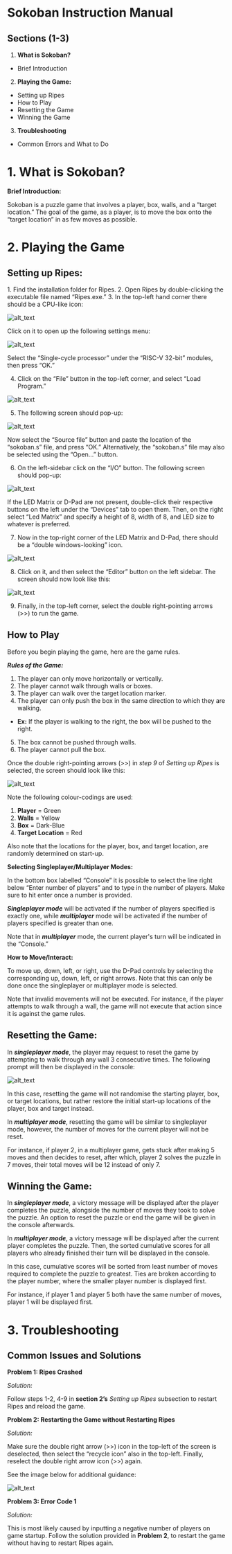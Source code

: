 
<h1>Sokoban Instruction Manual</h1>

<h2>Sections (1-3)</h2>

1. **What is Sokoban?**
* Brief Introduction
2. **Playing the Game:**
* Setting up Ripes
* How to Play
* Resetting the Game
* Winning the Game
3. **Troubleshooting**
* Common Errors and What to Do

<h1>1. What is Sokoban?</h1>

**Brief Introduction:**

Sokoban is a puzzle game that involves a player, box, walls, and a “target location.” The goal of the game, as a player, is to move the box onto the “target location” in as few moves as possible.

<h1>2. Playing the Game</h1>

<h2>Setting up Ripes:</h2>
1. Find the installation folder for Ripes.
2. Open Ripes by double-clicking the executable file named “Ripes.exe.”
3. In the top-left hand corner there should be a CPU-like icon:

![alt_text](images/image1.png "image_tooltip")

Click on it to open up the following settings menu:

![alt_text](images/image2.png "image_tooltip")

Select the “Single-cycle processor” under the “RISC-V 32-bit” modules, then press “OK.”

4. Click on the “File” button in the top-left corner, and select “Load Program.”

![alt_text](images/image3.png "image_tooltip")

5. The following screen should pop-up:

![alt_text](images/image4.png "image_tooltip")

Now select the “Source file” button and paste the location of the “sokoban.s” file, and press “OK.” Alternatively, the “sokoban.s” file may also be selected using the “Open…” button.

6. On the left-sidebar click on the “I/O” button. The following screen should pop-up:

![alt_text](images/image5.png "image_tooltip")

If the LED Matrix or D-Pad are not present, double-click their respective buttons on the left under the “Devices” tab to open them. Then, on the right select “Led Matrix” and specify a height of 8, width of 8, and LED size to whatever is preferred.

7. Now in the top-right corner of the LED Matrix and D-Pad, there should be a “double windows-looking” icon.

![alt_text](images/image6.png "image_tooltip")

8. Click on it, and then select the “Editor” button on the left sidebar. The screen should now look like this:

![alt_text](images/image7.png "image_tooltip")

9. Finally, in the top-left corner, select the double right-pointing arrows (>>) to run the game.

<h2>How to Play</h2>

Before you begin playing the game, here are the game rules.

**_Rules of the Game:_**

1. The player can only move horizontally or vertically.
2. The player cannot walk through walls or boxes.
3. The player can walk over the target location marker.
4. The player can only push the box in the same direction to which they are walking. 
* **Ex:** If the player is walking to the right, the box will be pushed to the right.
5. The box cannot be pushed through walls.
6. The player cannot pull the box.

Once the double right-pointing arrows (>>) in _step 9_ of _Setting up Ripes_ is selected, the screen should look like this:

![alt_text](images/image8.png "image_tooltip")

Note the following colour-codings are used:

1. **Player** = Green
2. **Walls** = Yellow
3. **Box** = Dark-Blue
4. **Target Location** = Red

Also note that the locations for the player, box, and target location, are randomly determined on start-up.

**Selecting Singleplayer/Multiplayer Modes:**

In the bottom box labelled “Console” it is possible to select the line right below “Enter number of players” and to type in the number of players. Make sure to hit enter once a number is provided.

**_Singleplayer mode_** will be activated if the number of players specified is exactly one, while **_multiplayer_** mode will be activated if the number of players specified is greater than one.

Note that in **_multiplayer_** mode, the current player's turn will be indicated in the “Console.”

**How to Move/Interact:**

To move up, down, left, or right, use the D-Pad controls by selecting the corresponding up, down, left, or right arrows. Note that this can only be done once the singleplayer or multiplayer mode is selected. 

Note that invalid movements will not be executed. For instance, if the player attempts to walk through a wall, the game will not execute that action since it is against the game rules. 

<h2>Resetting the Game:</h2>

In **_singleplayer mode_**, the player may request to reset the game by attempting to walk through any wall 3 consecutive times. The following prompt will then be displayed in the console:

![alt_text](images/image9.png "image_tooltip")

In this case, resetting the game will not randomise the starting player, box, or target locations, but rather restore the initial start-up locations of the player, box and target instead.

In **_multiplayer mode_**, resetting the game will be similar to singleplayer mode, however, the number of moves for the current player will not be reset. 

For instance, if player 2, in a multiplayer game, gets stuck after making 5 moves and then decides to reset, after which, player 2 solves the puzzle in 7 moves, their total moves will be 12 instead of only 7. 

<h2>Winning the Game:</h2>

In **_singleplayer mode_**, a victory message will be displayed after the player completes the puzzle, alongside the number of moves they took to solve the puzzle. An option to reset the puzzle or end the game will be given in the console afterwards.

In **_multiplayer mode_**, a victory message will be displayed after the current player completes the puzzle. Then, the sorted cumulative scores for all players who already finished their turn will be displayed in the console.

In this case, cumulative scores will be sorted from least number of moves required to complete the puzzle to greatest. Ties are broken according to the player number, where the smaller player number is displayed first.

For instance, if player 1 and player 5 both have the same number of moves, player 1 will be displayed first.

<h1>3. Troubleshooting</h1>

<h2>Common Issues and Solutions</h2>

**Problem 1: Ripes Crashed**

_Solution:_

Follow steps 1-2, 4-9 in **section 2’s** _Setting up Ripes_ subsection to restart Ripes and reload the game.

**Problem 2: Restarting the Game without Restarting Ripes**

_Solution:_

Make sure the double right arrow (>>) icon in the top-left of the screen is deselected, then select the “recycle icon” also in the top-left. Finally, reselect the double right arrow icon (>>) again. 

See the image below for additional guidance:

![alt_text](images/image10.png "image_tooltip")


**Problem 3: Error Code 1**

_Solution:_

This is most likely caused by inputting a negative number of players on game startup. Follow the solution provided in **Problem 2**, to restart the game without having to restart Ripes again. 

